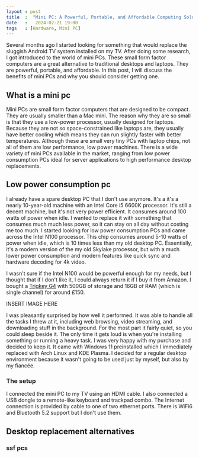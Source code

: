 ```yaml
---
layout : post
title  :  "Mini PC: A Powerful, Portable, and Affordable Computing Solution"
date   :   2024-02-21 19:00
tags   : [Hardware, Mini PC]
---
```


Several months ago I started looking for something that would replace the
sluggish Android TV system installed on my TV. After doing some research, I got
introduced to the world of mini PCs. These small form factor computers are a
great alternative to traditional desktops and laptops. They are powerful,
portable, and affordable. In this post, I will discuss the benefits of mini PCs
and why you should consider getting one.

## What is a mini pc

Mini PCs are small form factor computers that are designed to be compact. They
are usually smaller than a Mac mini. The reason why they are so small is that
they use a low-power processor, usually designed for laptops. Because they are
not so space-constrained like laptops are, they usually have better cooling
which means they can run slightly faster with better temperatures. Although
these are small very tiny PCs with laptop chips, not all of them are low
performance, low power machines. There is a wide variety of mini PCs available
in the market, ranging from low power consumption PCs ideal for server
applications to high performance desktop replacements.


## Low power consumption pc

I already have a spare desktop PC that I don't use anymore. It's a it's a nearly
10-year-old machine with an Intel Core i5 6600K processor. It's still a decent
machine, but it's not very power efficient. It consumes around 100 watts of
power when idle. I wanted to replace it with something that consumes much much
less power, so it can stay on all day without costing me too much. I started
looking for low power consumption PCs and came across the Intel N100 processor.
This chip consumes around 5-10 watts of power when idle, which is 10 times less
than my old desktop PC. Essentially, it's a modern version of the my old Skylake
processor, but with a much lower power consumption and modern features like
quick sync and hardware decoding for 4k video.

I wasn't sure if the Intel N100 would be powerful enough for my needs, but I
thought that if I don't like it, I could always return it if I buy it from
Amazon. I bought a [Trigkey G4][1] with 500GB of storage and 16GB of RAM (which
is single channel) for around £150.

INSERT IMAGE HERE

I was pleasantly surprised by how well it performed. It was able to handle all
the tasks I threw at it, including web browsing, video streaming, and
downloading stuff in the background. For the most part it fairly quiet, so you
could sleep beside it. The only time it gets loud is when you're installing
something or running a heavy task. I was very happy with my purchase and decided
to keep it. It came with Windows 11 preinstalled which I immediately replaced
with Arch Linux and KDE Plasma. I decided for a regular desktop environment
because it wasn't going to be used just by myself, but also by my fiancée.

### The setup

I connected the mini PC to my TV using an HDMI cable. I also connected a USB
dongle to a remote-like keyboard and trackpad combo. The Internet connection is
provided by cable to one of two ethernet ports. There is WiFi6 and Bluetooth 5.2
support but I don't use them.

## Desktop replacement alternatives


### ssf pcs

[1]: https://www.amazon.co.uk/Windows-3750H-TRIGKEY-S3-Graphics/dp/B09MFKZFYG